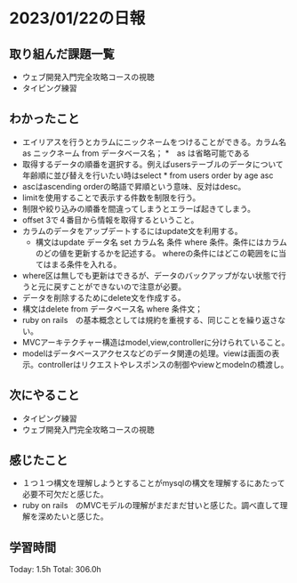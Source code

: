 # 2023/01/22の日報
## 取り組んだ課題一覧
* ウェブ開発入門完全攻略コースの視聴
* タイピング練習
## わかったこと
* エイリアスを行うとカラムにニックネームをつけることができる。カラム名 as ニックネーム from データベース名；
  *　as は省略可能である
* 取得するデータの順番を選択する。例えばusersテーブルのデータについて年齢順に並び替えを行いたい時はselect * from users order by age asc
* ascはascending orderの略語で昇順という意味、反対はdesc。
* limitを使用することで表示する件数を制限を行う。
* 制限や絞り込みの順番を間違ってしまうとエラーば起きてしまう。
* offset 3で４番目から情報を取得するということ。
* カラムのデータをアップデートするにはupdate文を利用する。
  * 構文はupdate データ名 set カラム名 条件 where 条件。条件にはカラムのどの値を更新するかを記述する。 whereの条件にはどこの範囲をに当てはまる条件を入れる。
* where区は無しでも更新はできるが、データのバックアップがない状態で行うと元に戻すことができないので注意が必要。
* データを削除するためにdelete文を作成する。
 * 構文はdelete from データベース名 where 条件文；
* ruby on rails　の基本概念としては規約を重視する、同じことを繰り返さない。
* MVCアーキテクチャー構造はmodel,view,controllerに分けられていること。
 * modelはデータベースアクセスなどのデータ関連の処理。viewは画面の表示。controllerはリクエストやレスポンスの制御やviewとmodelnの橋渡し。   
## 次にやること
* タイピング練習
* ウェブ開発入門完全攻略コースの視聴
## 感じたこと
* １つ１つ構文を理解しようとすることがmysqlの構文を理解するにあたって必要不可欠だと感じた。
* ruby on rails　のMVCモデルの理解がまだまだ甘いと感じた。調べ直して理解を深めたいと感じた。
## 学習時間
Today: 1.5h
Total: 306.0h
